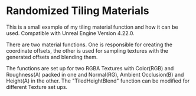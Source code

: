 # Randomized Tiling Materials
This is a small example of my tiling material function and how it can be used.
Compatible with Unreal Engine Version 4.22.0.

There are two material functions. One is responsible for creating the coordinate offsets, the other is used for sampling textures with the generated offsets and blending them.

The functions are set up for two RGBA Textures with Color(RGB) and Roughness(A) packed in one and Normal(RG), Ambient Occlusion(B) and Height(A) in the other. The "TiledHeightBlend" function can be modified for different Texture set ups.
